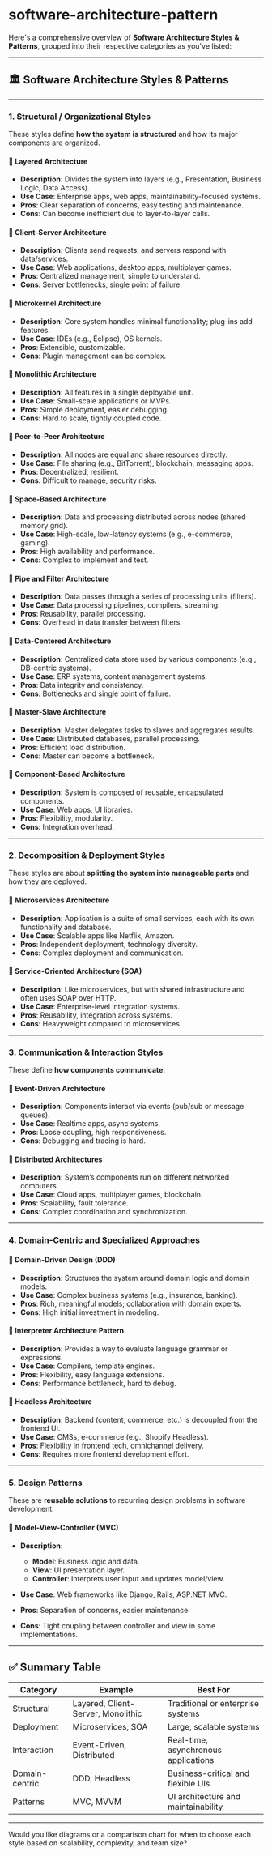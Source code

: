 # software-architecture-pattern

Here's a comprehensive overview of **Software Architecture Styles & Patterns**, grouped into their respective categories as you've listed:

---

## 🏛️ **Software Architecture Styles & Patterns**

---

### **1. Structural / Organizational Styles**

These styles define **how the system is structured** and how its major components are organized.

#### 🔹 **Layered Architecture**

* **Description**: Divides the system into layers (e.g., Presentation, Business Logic, Data Access).
* **Use Case**: Enterprise apps, web apps, maintainability-focused systems.
* **Pros**: Clear separation of concerns, easy testing and maintenance.
* **Cons**: Can become inefficient due to layer-to-layer calls.

#### 🔹 **Client-Server Architecture**

* **Description**: Clients send requests, and servers respond with data/services.
* **Use Case**: Web applications, desktop apps, multiplayer games.
* **Pros**: Centralized management, simple to understand.
* **Cons**: Server bottlenecks, single point of failure.

#### 🔹 **Microkernel Architecture**

* **Description**: Core system handles minimal functionality; plug-ins add features.
* **Use Case**: IDEs (e.g., Eclipse), OS kernels.
* **Pros**: Extensible, customizable.
* **Cons**: Plugin management can be complex.

#### 🔹 **Monolithic Architecture**

* **Description**: All features in a single deployable unit.
* **Use Case**: Small-scale applications or MVPs.
* **Pros**: Simple deployment, easier debugging.
* **Cons**: Hard to scale, tightly coupled code.

#### 🔹 **Peer-to-Peer Architecture**

* **Description**: All nodes are equal and share resources directly.
* **Use Case**: File sharing (e.g., BitTorrent), blockchain, messaging apps.
* **Pros**: Decentralized, resilient.
* **Cons**: Difficult to manage, security risks.

#### 🔹 **Space-Based Architecture**

* **Description**: Data and processing distributed across nodes (shared memory grid).
* **Use Case**: High-scale, low-latency systems (e.g., e-commerce, gaming).
* **Pros**: High availability and performance.
* **Cons**: Complex to implement and test.

#### 🔹 **Pipe and Filter Architecture**

* **Description**: Data passes through a series of processing units (filters).
* **Use Case**: Data processing pipelines, compilers, streaming.
* **Pros**: Reusability, parallel processing.
* **Cons**: Overhead in data transfer between filters.

#### 🔹 **Data-Centered Architecture**

* **Description**: Centralized data store used by various components (e.g., DB-centric systems).
* **Use Case**: ERP systems, content management systems.
* **Pros**: Data integrity and consistency.
* **Cons**: Bottlenecks and single point of failure.

#### 🔹 **Master-Slave Architecture**

* **Description**: Master delegates tasks to slaves and aggregates results.
* **Use Case**: Distributed databases, parallel processing.
* **Pros**: Efficient load distribution.
* **Cons**: Master can become a bottleneck.

#### 🔹 **Component-Based Architecture**

* **Description**: System is composed of reusable, encapsulated components.
* **Use Case**: Web apps, UI libraries.
* **Pros**: Flexibility, modularity.
* **Cons**: Integration overhead.

---

### **2. Decomposition & Deployment Styles**

These styles are about **splitting the system into manageable parts** and how they are deployed.

#### 🔹 **Microservices Architecture**

* **Description**: Application is a suite of small services, each with its own functionality and database.
* **Use Case**: Scalable apps like Netflix, Amazon.
* **Pros**: Independent deployment, technology diversity.
* **Cons**: Complex deployment and communication.

#### 🔹 **Service-Oriented Architecture (SOA)**

* **Description**: Like microservices, but with shared infrastructure and often uses SOAP over HTTP.
* **Use Case**: Enterprise-level integration systems.
* **Pros**: Reusability, integration across systems.
* **Cons**: Heavyweight compared to microservices.

---

### **3. Communication & Interaction Styles**

These define **how components communicate**.

#### 🔹 **Event-Driven Architecture**

* **Description**: Components interact via events (pub/sub or message queues).
* **Use Case**: Realtime apps, async systems.
* **Pros**: Loose coupling, high responsiveness.
* **Cons**: Debugging and tracing is hard.

#### 🔹 **Distributed Architectures**

* **Description**: System’s components run on different networked computers.
* **Use Case**: Cloud apps, multiplayer games, blockchain.
* **Pros**: Scalability, fault tolerance.
* **Cons**: Complex coordination and synchronization.

---

### **4. Domain-Centric and Specialized Approaches**

#### 🔹 **Domain-Driven Design (DDD)**

* **Description**: Structures the system around domain logic and domain models.
* **Use Case**: Complex business systems (e.g., insurance, banking).
* **Pros**: Rich, meaningful models; collaboration with domain experts.
* **Cons**: High initial investment in modeling.

#### 🔹 **Interpreter Architecture Pattern**

* **Description**: Provides a way to evaluate language grammar or expressions.
* **Use Case**: Compilers, template engines.
* **Pros**: Flexibility, easy language extensions.
* **Cons**: Performance bottleneck, hard to debug.

#### 🔹 **Headless Architecture**

* **Description**: Backend (content, commerce, etc.) is decoupled from the frontend UI.
* **Use Case**: CMSs, e-commerce (e.g., Shopify Headless).
* **Pros**: Flexibility in frontend tech, omnichannel delivery.
* **Cons**: Requires more frontend development effort.

---

### **5. Design Patterns**

These are **reusable solutions** to recurring design problems in software development.

#### 🔹 **Model-View-Controller (MVC)**

* **Description**:

  * **Model**: Business logic and data.
  * **View**: UI presentation layer.
  * **Controller**: Interprets user input and updates model/view.
* **Use Case**: Web frameworks like Django, Rails, ASP.NET MVC.
* **Pros**: Separation of concerns, easier maintenance.
* **Cons**: Tight coupling between controller and view in some implementations.

---

## ✅ Summary Table

| Category       | Example                            | Best For                             |
| -------------- | ---------------------------------- | ------------------------------------ |
| Structural     | Layered, Client-Server, Monolithic | Traditional or enterprise systems    |
| Deployment     | Microservices, SOA                 | Large, scalable systems              |
| Interaction    | Event-Driven, Distributed          | Real-time, asynchronous applications |
| Domain-centric | DDD, Headless                      | Business-critical and flexible UIs   |
| Patterns       | MVC, MVVM                          | UI architecture and maintainability  |

---

Would you like diagrams or a comparison chart for when to choose each style based on scalability, complexity, and team size?
